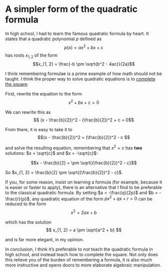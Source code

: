 ﻿# A simpler form of the quadratic formula

In high school, I had to learn the famous quadratic formula by heart. It states that a quadratic polynomial $p$ defined as
$$p(x) = ax^2 + bx +c$$
has roots $x_{1, 2}$ of the form
$$x_{1, 2} = \frac{-b \pm \sqrt{b^2 - 4ac}}{2a}$$

I think remembering formulae is a prime example of how math should not be taught. I think the proper way to solve quadratic equations is to [complete the square](https://en.wikipedia.org/wiki/Completing_the_square):

First, rewrite the equation to the form
$$x^2 + bx + c = 0$$

We can rewrite this as
$$ (x - \frac{b}{2})^2 - (\frac{b}{2})^2 + c = 0$$

From there, it is easy to take it to
$$(x - \frac{b}{2})^2 = (\frac{b}{2})^2 - c $$

and solve the resulting equation, remembering that $x^2 = c$ has **two** solutions: $x = \sqrt{c}$ and $x = -\sqrt{c}$:

$$x - \frac{b}{2} = \pm \sqrt{(\frac{b}{2})^2 - c}$$

So $x_{1, 2} = \frac{b}{2} \pm \sqrt{(\frac{b}{2})^2 - c}$.

If you, for some reason, insist on learning a formula (for example, because it is easier or faster to apply), there is an alternative that I find to be preferable to the classical quadratic formula. By setting $a = -\frac{q}{2p}$ and $b = -\frac{r}{p}$, any quadratic equation of the form $px^2 + qx + r = 0$ can be reduced to the form
$$ x^2 = 2ax + b $$

which has the solution
$$ x_{1, 2} = a \pm \sqrt{a^2 + b} $$

and is far more elegant, in my opinion.

In conclusion, I think it’s preferable to *not* teach the quadratic formula in high school, and instead teach how to complete the square. Not only does this relieve you of the burden of remembering a formula, it is also much more instructive and opens doors to more elaborate algebraic manipulation.
